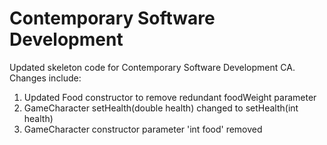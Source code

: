 # Contemporary Software Development

 Updated skeleton code for Contemporary Software Development CA. Changes include:
 
 1. Updated Food constructor to remove redundant foodWeight parameter
 2. GameCharacter setHealth(double health) changed to setHealth(int health)
 3. GameCharacter constructor parameter 'int food' removed
